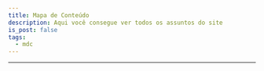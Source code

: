 ```yaml
---
title: Mapa de Conteúdo
description: Aqui você consegue ver todos os assuntos do site
is_post: false
tags:
  - mdc
---
```

-----